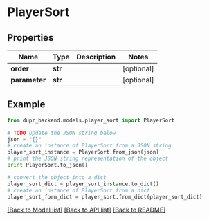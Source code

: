 # PlayerSort


## Properties
Name | Type | Description | Notes
------------ | ------------- | ------------- | -------------
**order** | **str** |  | [optional] 
**parameter** | **str** |  | [optional] 

## Example

```python
from dupr_backend.models.player_sort import PlayerSort

# TODO update the JSON string below
json = "{}"
# create an instance of PlayerSort from a JSON string
player_sort_instance = PlayerSort.from_json(json)
# print the JSON string representation of the object
print PlayerSort.to_json()

# convert the object into a dict
player_sort_dict = player_sort_instance.to_dict()
# create an instance of PlayerSort from a dict
player_sort_form_dict = player_sort.from_dict(player_sort_dict)
```
[[Back to Model list]](../README.md#documentation-for-models) [[Back to API list]](../README.md#documentation-for-api-endpoints) [[Back to README]](../README.md)



